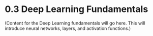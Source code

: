 # 0.3 Deep Learning Fundamentals

(Content for the Deep Learning fundamentals will go here. This will introduce neural networks, layers, and activation functions.)
